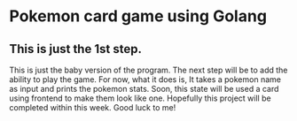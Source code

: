 # Pokemon card game using Golang

## This is just the 1st step. 

This is just the baby version of the program. The next step will be to add the ability to play the game.
For now, what it does is, It takes a pokemon name as input and prints the pokemon stats. Soon, this state will be used a card using frontend to make them look like one.
Hopefully this project will be completed within this week. 
Good luck to me!
